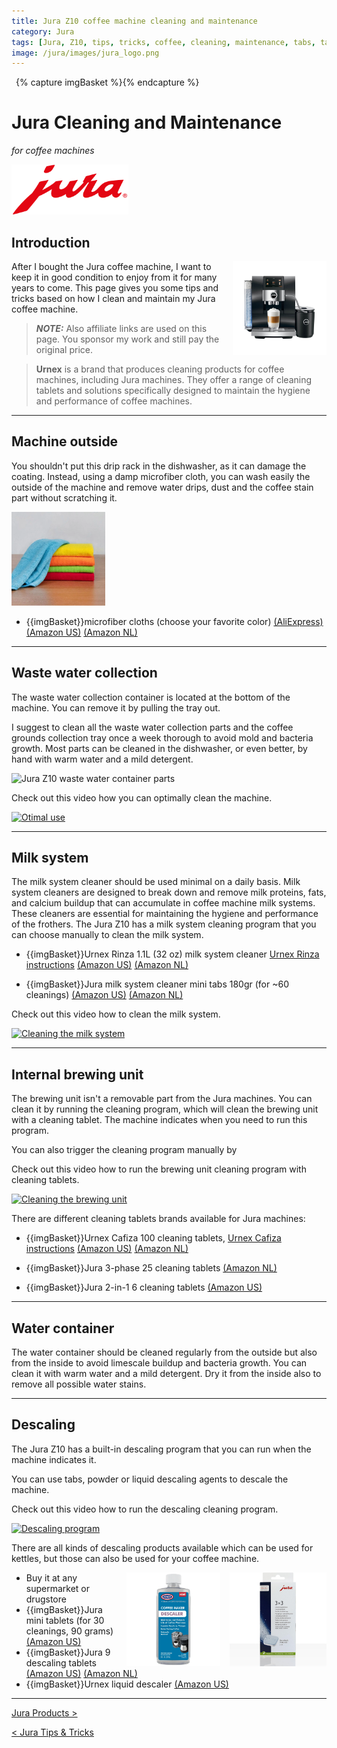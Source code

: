 ```yaml
---
title: Jura Z10 coffee machine cleaning and maintenance
category: Jura
tags: [Jura, Z10, tips, tricks, coffee, cleaning, maintenance, tabs, tablets, filter]
image: /jura/images/jura_logo.png
---
```

{% capture imgBasket %}<img src="/buy/images/basket.png" alt="" style="margin-right:5px;margin-top:4px;padding-right:2px;float:left"/>{% endcapture %}

# Jura Cleaning and Maintenance
*for coffee machines*

<a href="/jura/">
<img style="height:80px;" src="images/jura_logo.png" alt="Jura logo">
</a>

## Introduction

<img style="float:right;height:150px; margin-left:15px;" src="images/jura_z10.jpg" alt="Jura Z10 machine">

After I bought the Jura coffee machine, I want to keep it in good condition to enjoy from it for many years to come. 
This page gives you some tips and tricks based on how I clean and maintain my Jura coffee machine.

> **_NOTE:_** Also affiliate links are used on this page. You sponsor my work and still pay the original price.

> **Urnex** is a brand that produces cleaning products for coffee machines, including Jura machines. They offer a range of cleaning tablets and solutions specifically designed to maintain the hygiene and performance of coffee machines.

---
## Machine outside

You shouldn't put this drip rack in the dishwasher, as it can damage the coating.
Instead, using a damp microfiber cloth, you can wash easily the outside of the machine and remove water drips, dust and the coffee stain part without scratching it.

<img src="images_products/microfiber_cloth.webp" alt="microfiber cloth" height="150px"/>

* {{imgBasket}}microfiber cloths (choose your favorite color)
<a href="https://s.click.aliexpress.com/e/_oo2dg9f" target="_blank">(AliExpress)</a>
<a href="https://amzn.to/45mH2dO#ad" target="_blank">(Amazon US)</a>
<a href="https://amzn.to/45rarU7#ad" target="_blank">(Amazon NL)</a>

---
## Waste water collection

The waste water collection container is located at the bottom of the machine.
You can remove it by pulling the tray out.

I suggest to clean all the waste water collection parts and the coffee grounds collection tray once a week thorough to avoid mold and bacteria growth.
Most parts can be cleaned in the dishwasher, or even better, by hand with warm water and a mild detergent.

<img src="images/jura_z10_waste_water_container_parts.jpg" alt="Jura Z10 waste water container parts" height="150px"/>

Check out this video how you can optimally clean the machine.

[![Otimal use](http://img.youtube.com/vi/MLyKZzSN-xc/0.jpg)](https://youtu.be/LIH6FDcM5mo?si=Yreors0xuKQ7hsLl "Optimal use")

---
## Milk system

The milk system cleaner should be used minimal on a daily basis.
Milk system cleaners are designed to break down and remove milk proteins, fats, and calcium buildup that can accumulate in coffee machine milk systems.
These cleaners are essential for maintaining the hygiene and performance of the frothers.
The Jura Z10 has a milk system cleaning program that you can choose manually to clean the milk system.

* {{imgBasket}}Urnex Rinza 1.1L (32 oz) milk system cleaner
[Urnex Rinza instructions](https://urnex.com/blog/milk-system-cleaning-guide)
<a href="https://amzn.to/3H2MBFQ#ad" target="_blank">(Amazon US)</a>
<a href="https://amzn.to/4f2ZfkY#ad" target="_blank">(Amazon NL)</a>

* {{imgBasket}}Jura milk system cleaner mini tabs 180gr (for ~60 cleanings)
<a href="https://amzn.to/4kTkI18#ad" target="_blank">(Amazon US)</a>
<a href="https://amzn.to/46o0qJw#ad" target="_blank">(Amazon NL)</a>

Check out this video how to clean the milk system.

[![Cleaning the milk system](http://img.youtube.com/vi/BPajXOZCEPo/0.jpg)](https://www.youtube.com/watch?v=BPajXOZCEPo "Cleaning the milk system")

---
## Internal brewing unit

The brewing unit isn't a removable part from the Jura machines.
You can clean it by running the cleaning program, which will clean the brewing unit with a cleaning tablet.
The machine indicates when you need to run this program.

You can also trigger the cleaning program manually by <TODO>

Check out this video how to run the brewing unit cleaning program with cleaning tablets.

[![Cleaning the brewing unit](http://img.youtube.com/vi/MLyKZzSN-xc/0.jpg)](https://www.youtube.com/watch?v=MLyKZzSN-xc "Cleaning the brewing unit")

There are different cleaning tablets brands available for Jura machines:
* {{imgBasket}}Urnex Cafiza 100 cleaning tablets, [Urnex Cafiza instructions](https://urnex.com/blog/brew-group-cleaning-guide)
<a href="https://amzn.to/4f5Cc9h#ad" target="_blank">(Amazon US)</a>
<a href="https://amzn.to/3IHtXUM#ad" target="_blank">(Amazon NL)</a>

* {{imgBasket}}Jura 3-phase 25 cleaning tablets
<a href="https://amzn.to/40rDVzC#ad" target="_blank">(Amazon NL)</a>

* {{imgBasket}}Jura 2-in-1 6 cleaning tablets
<a href="https://amzn.to/4mb1ViT#ad" target="_blank">(Amazon US)</a>

---
## Water container

The water container should be cleaned regularly from the outside but also from the inside to avoid limescale buildup and bacteria growth.
You can clean it with warm water and a mild detergent. 
Dry it from the inside also to remove all possible water stains.

---
## Descaling

The Jura Z10 has a built-in descaling program that you can run when the machine indicates it.

You can use tabs, powder or liquid descaling agents to descale the machine.

Check out this video how to run the descaling cleaning program.

[![Descaling program](http://img.youtube.com/vi/cf8u-9VGFxE/0.jpg)](https://www.youtube.com/watch?v=cf8u-9VGFxE "Descaling program")

There are all kinds of descaling products available which can be used for kettles, but those can also be used for your coffee machine.

<img style="float:right;height:150px; margin-left:15px;" src="images_products/jura_descaling_tabs.jpg" alt="Jura descaling tablets">
<img style="float:right;height:150px; margin-left:15px;" src="images_products/urnex_descaling_bottle.webp" alt="Urnex descaling bottle">

* Buy it at any supermarket or drugstore
* {{imgBasket}}Jura mini tablets (for 30 cleanings, 90 grams)
  <a href="https://amzn.to/4mgI9CW#ad" target="_blank">(Amazon US)</a>
* {{imgBasket}}Jura 9 descaling tablets
  <a href="https://amzn.to/45O47Hq#ad" target="_blank">(Amazon US)</a>
  <a href="https://amzn.to/4fCGFjV#ad" target="_blank">(Amazon NL)</a>
* {{imgBasket}}Urnex liquid descaler
  <a href="https://amzn.to/#ad" target="_blank">(Amazon US)</a>

---

<a href="/jura/jura_products">Jura Products ></a>

<a href="/jura/">< Jura Tips & Tricks</a>